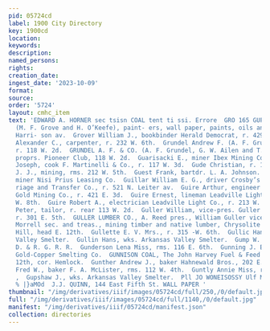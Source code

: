 ```yaml
---
pid: 05724cd
label: 1900 City Directory
key: 1900cd
location: 
keywords: 
description: 
named_persons: 
rights: 
creation_date: 
ingest_date: '2023-10-09'
format: 
source: 
order: '5724'
layout: cmhc_item
text: 'EDWARD A. HORNER sec tsisn COAL tent ti ssi. Errore  GRO 165 GUP  GROVE & O''KEEFE
  (M. F. Grove and H. O’Keefe), paint- ers, wall paper, paints, oils and glass, 616
  Harri- son av.  Grover William J., bookbinder Herald Democrat, r. 429 W. 3d.  Gruer
  Alexander C., carpenter, r. 232 W. 6th.  Grundel Andrew F. (A. F. Grundel & Co.),
  r. 118 W. 2d.  GRUNDEL A. F. & CO. (A. F. Grundel, G. W. Ailen and T. J. Cash),
  proprs. Pioneer Club, 118 W. 2d.  Guarisacki E., miner Ibex Mining Co.  Guarniero
  Joseph, cook F. Martinelli & Co., r. 117 W. 3d.  Gude Christian, r. 130 E. 5th.  Guentherodt
  J. J., mining, rms. 212 W. 5th.  Guest Frank, bartdr. L. A. Johnson.  Guiliane Louis,
  miner Nisi Prius Leasing Co.  Guillar William E. G., driver Crosby’s Omnibus, Car-
  riage and Transfer Co., r. 521 N. Leiter av.  Guire Arthur, engineer Resurrection
  Gold Mining Co., r. 421 E. 3d.  Guire Ernest, lineman Leadville Light Co., r. 213
  W. 8th.  Guire Robert A., electrician Leadville Light Co., r. 213 W. 8th.  Guleamino
  Peter, tailor, r. rear 113 W. 2d.  Guller William, vice-pres. Guller Lumber Co.,
  r. 301 E. 5th.  GULLER LUMBER CO., A. Reed pres., William Guller vice-pres., Winters
  Morrell sec. and treas., mining timber and native lumber, Chrysolite Saw Mill, Fryer
  Hill, head E. 12th.  Gullette E. V. Mrs., r. 315 -W. 6th.  Gullic Hans, wks. Arkansas
  Valley Smelter.  Gullin Hans, wks. Arkansas Valley Smelter.  Gump W. J., switchman
  D. & R. G. R. R.  Gunderson Lena Miss, rms. 116 E. 6th.  Gunning J. B., lab. Boston
  Gold-Copper Smelting Co.  GUNNISON COAL, The John Harvey Fuel & Feed Co. agts.,
  12th, cor. Hemlock.  Gunther Andrew J., baker Hahnewald Bros., 202 E. 3d.  Gunther
  Fred W., baker F. A. McLister, rms. 112 W. 4th.  Guntly Annie Miss, r. 144 E. 5th.
  ,  Gupshaw J., wks. Arkansas Valley Smelter.  Pll JO WONEISOSSY Ulf MM sasr”* YNWS
  % |}aMOd  J.J. QUINN, 144 East Fifth St. WALL PAPER '
thumbnail: "/img/derivatives/iiif/images/05724cd/full/250,/0/default.jpg"
full: "/img/derivatives/iiif/images/05724cd/full/1140,/0/default.jpg"
manifest: "/img/derivatives/iiif/05724cd/manifest.json"
collection: directories
---
```

